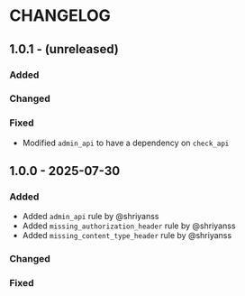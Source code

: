 # CHANGELOG

## 1.0.1 - (unreleased)

### Added

### Changed

### Fixed

- Modified `admin_api` to have a dependency on `check_api`

## 1.0.0 - 2025-07-30

### Added

- Added `admin_api` rule by @shriyanss
- Added `missing_authorization_header` rule by @shriyanss
- Added `missing_content_type_header` rule by @shriyanss

### Changed

### Fixed
